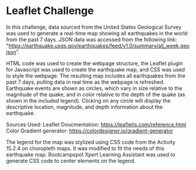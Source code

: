 # Leaflet Challenge

In this challenge, data sourced from the United States Geological Survey was used to generate a real-time map showing all earthquakes in the world from the past 7 days. JSON data was accessed from the following link: "https://earthquake.usgs.gov/earthquakes/feed/v1.0/summary/all_week.geojson".

HTML code was used to create the webpage structure, the Leaflet plugin for Javascript was used to create the earthquake map, and CSS was used to style the webpage. The resulting map includes all earthquakes from the past 7 days, pulling data in real time as the webpage is refreshed. Earthquake events are shown as circles, which vary in size relative to the magnitude of the quake, and in color relative to the depth of the quake (as shown in the included legend). Clicking on any circle will display the descriptive location, magnitude, and depth information about the earthquake.


Sources Used:
Leaflet Doucmentation: https://leafletjs.com/reference.html
Color Gradient generator: https://colordesigner.io/gradient-generator

The legend for the map was stylized using CSS code from the Activity 15.2.4 on choropleth maps. It was modified to fit the needs of this earthquake map. Bootcampspot Xpert Learning Assistant was used to generate CSS code to center elements on the legend. 